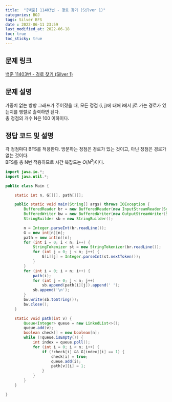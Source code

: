 ```yaml
---
title:  "[백준] 11403번 - 경로 찾기 (Silver 1)"
categories: BOJ
tags: Silver BFS
date : 2022-06-11 23:59
last_modified_at: 2022-06-18
toc: true
toc_sticky: true
---
```


## 문제 링크

[백준 11403번 - 경로 찾기 (Silver 1)](https://www.acmicpc.net/problem/11403)

## 문제 설명

가중치 없는 방향 그래프가 주어졌을 때, 모든 정점 (i, j)에 대해 i에서 j로 가는 경로가 있는지를 행렬로 출력하면 된다.  
총 정점의 개수 N은 100 이하이다.

## 정답 코드 및 설명

각 정점마다 BFS를 적용한다. 방문하는 정점은 경로가 있는 것이고, 아닌 정점은 경로가 없는 것이다.  
BFS를 총 N번 적용하므로 시간 복잡도는 $O(N^2)$이다.

```java
import java.io.*;
import java.util.*;

public class Main {

    static int n, G[][], path[][];

    public static void main(String[] args) throws IOException {
        BufferedReader br = new BufferedReader(new InputStreamReader(System.in));
        BufferedWriter bw = new BufferedWriter(new OutputStreamWriter(System.out));
        StringBuilder sb = new StringBuilder();

        n = Integer.parseInt(br.readLine());
        G = new int[n][n];
        path = new int[n][n];
        for (int i = 0; i < n; i++) {
            StringTokenizer st = new StringTokenizer(br.readLine());
            for (int j = 0; j < n; j++) {
                G[i][j] = Integer.parseInt(st.nextToken());
            }
        }
        for (int i = 0; i < n; i++) {
            path(i);
            for (int j = 0; j < n; j++)
                sb.append(path[i][j]).append(' ');
            sb.append('\n');
        }
        bw.write(sb.toString());
        bw.close();
    }

    static void path(int v) {
        Queue<Integer> queue = new LinkedList<>();
        queue.add(v);
        boolean check[] = new boolean[n];
        while (!queue.isEmpty()) {
            int index = queue.poll();
            for (int i = 0; i < n; i++) {
                if (!check[i] && G[index][i] == 1) {
                    check[i] = true;
                    queue.add(i);
                    path[v][i] = 1;
                }
            }
        }
    }

}
```
